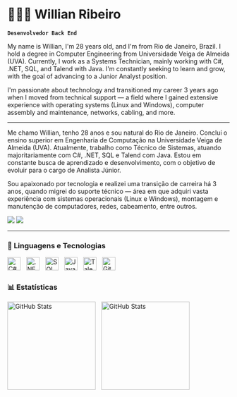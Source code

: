 # 👨🏻‍💻 Willian Ribeiro

**`Desenvolvedor Back End`**

My name is Willian, I'm 28 years old, and I'm from Rio de Janeiro, Brazil. I hold a degree in Computer Engineering from Universidade Veiga de Almeida (UVA). Currently, I work as a Systems Technician, mainly working with C#, .NET, SQL, and Talend with Java. I'm constantly seeking to learn and grow, with the goal of advancing to a Junior Analyst position.

I'm passionate about technology and transitioned my career 3 years ago when I moved from technical support — a field where I gained extensive experience with operating systems (Linux and Windows), computer assembly and maintenance, networks, cabling, and more.

---

Me chamo Willian, tenho 28 anos e sou natural do Rio de Janeiro. Concluí o ensino superior em Engenharia de Computação na Universidade Veiga de Almeida (UVA). Atualmente, trabalho como Técnico de Sistemas, atuando majoritariamente com C#, .NET, SQL e Talend com Java. Estou em constante busca de aprendizado e desenvolvimento, com o objetivo de evoluir para o cargo de Analista Júnior.

Sou apaixonado por tecnologia e realizei uma transição de carreira há 3 anos, quando migrei do suporte técnico — área em que adquiri vasta experiência com sistemas operacionais (Linux e Windows), montagem e manutenção de computadores, redes, cabeamento, entre outros.

<p align="left">
  <a href="https://www.linkedin.com/in/willianribeiroti/" target="_blank"><img src="https://img.shields.io/badge/-LinkedIn-%230077B5?style=for-the-badge&logo=linkedin&logoColor=white" target="_blank"></a> 
  <a href = "mailto:williancribeiros@gmail.com"><img src="https://img.shields.io/badge/-Gmail-%23333?style=for-the-badge&logo=gmail&logoColor=white" target="_blank"></a>
</p>

---

### 🤖 Linguagens e Tecnologias

<img 
    align="left" 
    alt="C#" 
    title="C#"
    width="30px" 
    style="padding-right: 10px;" 
    src="https://cdn.jsdelivr.net/gh/devicons/devicon@latest/icons/csharp/csharp-original.svg" 
/>
<img 
    align="left" 
    alt=".NET" 
    title=".NET"
    width="30px" 
    style="padding-right: 10px;" 
    src="https://cdn.jsdelivr.net/gh/devicons/devicon@latest/icons/dotnetcore/dotnetcore-original.svg" 
/>
<img 
    align="left" 
    alt="SQL" 
    title="SQL"
    width="30px" 
    style="padding-right: 10px;" 
    src="https://cdn.jsdelivr.net/gh/devicons/devicon@latest/icons/azuresqldatabase/azuresqldatabase-original.svg" 
/>
<img 
    align="left" 
    alt="Java" 
    title="Java"
    width="30px" 
    style="padding-right: 10px;" 
    src="https://cdn.jsdelivr.net/gh/devicons/devicon@latest/icons/java/java-original.svg"
/>
<img 
    align="left" 
    alt="Talend" 
    title="Talend"
    width="30px" 
    style="padding-right: 10px;" 
    src="https://statics-dev.cloud.talend.com/@talend/common/images/favicon-logo-square.ico"
/>
<img 
    align="left" 
    alt="Git" 
    title="Git"
    width="30px" 
    style="padding-right: 10px;" 
    src="https://cdn.jsdelivr.net/gh/devicons/devicon@latest/icons/git/git-original.svg" 
/>

<br/>
<br/>

### 📊 Estatísticas

<p>
  <img 
    align="left" 
    alt="GitHub Stats" 
    height="200" 
    style="padding-right: 10px;" 
    src="https://github-readme-stats.vercel.app/api?username=williancribeiro&show_icons=true&theme=tokyonight&include_all_commits=true&locale=pt-br" 
  />

<img 
      align="left" 
      alt="GitHub Stats" 
      height="200" 
      src="https://github-readme-stats.vercel.app/api/top-langs/?username=williancribeiro&theme=tokyonight&layout=compact&custom_title=Tecnologias&langs_count=9" 
  />

</p>
